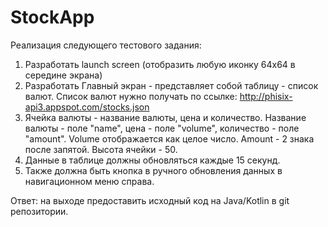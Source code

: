 # StockApp
Реализация следующего тестового задания:

1. Разработать launch screen (отобразить любую иконку 64x64 в середине экрана)
2. Разработать Главный экран - представляет собой таблицу - список валют. Список валют нужно получать по ссылке: http://phisix-api3.appspot.com/stocks.json
3. Ячейка валюты - название валюты, цена и количество. Название валюты - поле "name", цена - поле "volume", количество - поле "amount". Volume отображается как целое число. Amount - 2 знака после запятой. Высота ячейки - 50.
4. Данные в таблице должны обновляться каждые 15 секунд.
5. Также должна быть кнопка в ручного обновления данных в навигационном меню справа.

Ответ: на выходе предоставить исходный код на Java/Kotlin в git репозитории.
